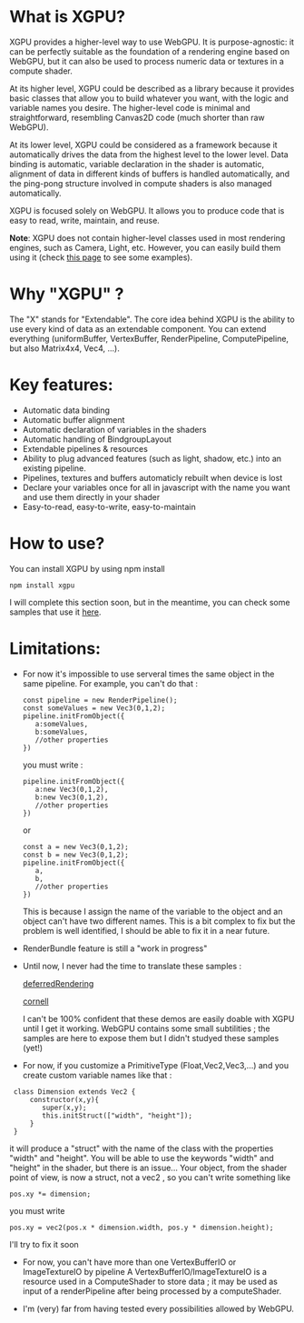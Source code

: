 # What is XGPU?

XGPU provides a higher-level way to use WebGPU. It is purpose-agnostic: it can be perfectly suitable as the foundation of a rendering engine based on WebGPU, but it can also be used to process numeric data or textures in a compute shader.

At its higher level, XGPU could be described as a library because it provides basic classes that allow you to build whatever you want, with the logic and variable names you desire. The higher-level code is minimal and straightforward, resembling Canvas2D code (much shorter than raw WebGPU).

At its lower level, XGPU could be considered as a framework because it automatically drives the data from the highest level to the lower level. Data binding is automatic, variable declaration in the shader is automatic, alignment of data in different kinds of buffers is handled automatically, and the ping-pong structure involved in compute shaders is also managed automatically.

XGPU is focused solely on WebGPU. It allows you to produce code that is easy to read, write, maintain, and reuse.

**Note**: XGPU does not contain higher-level classes used in most rendering engines, such as Camera, Light, etc. However, you can easily build them using it (check [this page](https://github.com/tlecoz/xgpu-samples) to see some examples).

# Why "XGPU" ?

The "X" stands for "Extendable". The core idea behind XGPU is the ability to use every kind of data as an extendable component. You can extend everything (uniformBuffer, VertexBuffer, RenderPipeline, ComputePipeline, but also Matrix4x4, Vec4, ...). 

# Key features:

- Automatic data binding
- Automatic buffer alignment
- Automatic declaration of variables in the shaders
- Automatic handling of BindgroupLayout
- Extendable pipelines & resources 
- Ability to plug advanced features (such as light, shadow, etc.) into an existing pipeline.
- Pipelines, textures and buffers automaticly rebuilt when device is lost 
- Declare your variables once for all in javascript with the name you want and use them directly in your shader
- Easy-to-read, easy-to-write, easy-to-maintain


# How to use?

You can install XGPU by using npm install 
 ```
npm install xgpu
 ```

I will complete this section soon, but in the meantime, you can check some samples that use it [here](https://github.com/tlecoz/xgpu-samples).



# Limitations:
- For now it's impossible to use serveral times the same object in the same pipeline. For example, you can't do that : 
  ```
  const pipeline = new RenderPipeline();
  const someValues = new Vec3(0,1,2);
  pipeline.initFromObject({
     a:someValues,
     b:someValues,
     //other properties
  })
  ```
  you must write :
  ```
  pipeline.initFromObject({
     a:new Vec3(0,1,2),
     b:new Vec3(0,1,2),
     //other properties
  })
  ```
  or 
  ```
  const a = new Vec3(0,1,2);
  const b = new Vec3(0,1,2);
  pipeline.initFromObject({
     a,
     b,
     //other properties
  })
  ```

  This is because I assign the name of the variable to the object and an object can't have two different names.
  This is a bit complex to fix but the problem is well identified, I should be able to fix it in a near future. 

- RenderBundle feature is still a "work in progress"

- Until now, I never had the time to translate these samples :

  [deferredRendering](https://webgpu.github.io/webgpu-samples/samples/deferredRendering)

  [cornell](https://webgpu.github.io/webgpu-samples/samples/cornell) 

  I can't be 100% confident that these demos are easily doable with XGPU until I get it working.
  WebGPU contains some small subtilities ; the samples are here to expose them but I didn't studyed these samples (yet!)

- For now, if you customize a PrimitiveType (Float,Vec2,Vec3,...) and you create custom variable names like that : 

 ```
  class Dimension extends Vec2 {
      constructor(x,y){
         super(x,y);
         this.initStruct(["width", "height"]);
      }
  }
   ```

  it will produce a "struct" with the name of the class with the properties "width" and "height". 
  You will be able to use the keywords "width" and "height" in the shader, but there is an issue... 
  Your object, from the shader point of view, is now a struct, not a vec2 , so you can't write something like

   ```
   pos.xy *= dimension;
   ``` 
   you must write
   ```
   pos.xy = vec2(pos.x * dimension.width, pos.y * dimension.height);
   ```
   
   I'll try to fix it soon 


- For now, you can't have more than one VertexBufferIO or ImageTextureIO by pipeline
  A VertexBufferIO/ImageTextureIO is a resource used in a ComputeShader to store data ; it may be used as input of a renderPipeline after being processed by a computeShader. 
  
 

- I'm (very) far from having tested every possibilities allowed by WebGPU. 

 